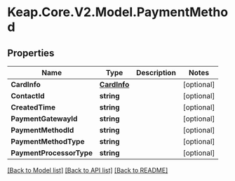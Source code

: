 # Keap.Core.V2.Model.PaymentMethod

## Properties

Name | Type | Description | Notes
------------ | ------------- | ------------- | -------------
**CardInfo** | [**CardInfo**](CardInfo.md) |  | [optional] 
**ContactId** | **string** |  | [optional] 
**CreatedTime** | **string** |  | [optional] 
**PaymentGatewayId** | **string** |  | [optional] 
**PaymentMethodId** | **string** |  | [optional] 
**PaymentMethodType** | **string** |  | [optional] 
**PaymentProcessorType** | **string** |  | [optional] 

[[Back to Model list]](../README.md#documentation-for-models) [[Back to API list]](../README.md#documentation-for-api-endpoints) [[Back to README]](../README.md)

